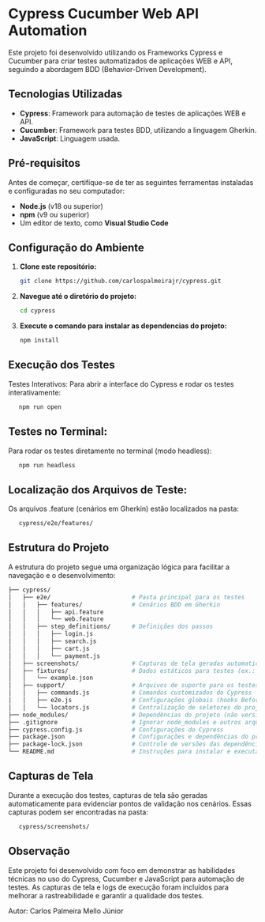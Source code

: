 # Cypress Cucumber Web API Automation

Este projeto foi desenvolvido utilizando os Frameworks Cypress e Cucumber para criar testes automatizados de aplicações WEB e API, seguindo a abordagem BDD (Behavior-Driven Development).

## Tecnologias Utilizadas
- **Cypress**: Framework para automação de testes de aplicações WEB e API.
- **Cucumber**: Framework para testes BDD, utilizando a linguagem Gherkin.
- **JavaScript**: Linguagem usada.

## Pré-requisitos
Antes de começar, certifique-se de ter as seguintes ferramentas instaladas e configuradas no seu computador:
- **Node.js** (v18 ou superior)
- **npm** (v9 ou superior)
- Um editor de texto, como **Visual Studio Code**

## Configuração do Ambiente
1. **Clone este repositório:**
   ```bash
   git clone https://github.com/carlospalmeirajr/cypress.git
   ```

2. **Navegue até o diretório do projeto:**
   ```bash
   cd cypress
   ```

3. **Execute o comando para instalar as dependencias do projeto:**
   ```bash  
   npm install
   ```

## Execução dos Testes
Testes Interativos:
Para abrir a interface do Cypress e rodar os testes interativamente:
```bash  
   npm run open
   ```

## Testes no Terminal:
Para rodar os testes diretamente no terminal (modo headless):
```bash  
   npm run headless
   ```

## Localização dos Arquivos de Teste:
Os arquivos .feature (cenários em Gherkin) estão localizados na pasta:
```bash  
   cypress/e2e/features/
   ```

## Estrutura do Projeto
A estrutura do projeto segue uma organização lógica para facilitar a navegação e o desenvolvimento:
```bash  
├── cypress/
│   ├── e2e/                       # Pasta principal para os testes
│   │   ├── features/              # Cenários BDD em Gherkin
│   │   │   ├── api.feature
│   │   │   └── web.feature
│   │   ├── step_definitions/      # Definições dos passos
│   │   │   ├── login.js
│   │   │   ├── search.js
│   │   │   ├── cart.js
│   │   │   └── payment.js
│   ├── screenshots/               # Capturas de tela geradas automaticamente
│   ├── fixtures/                  # Dados estáticos para testes (ex.: JSON)
│   │   └── example.json
│   ├── support/                   # Arquivos de suporte para os testes
│   │   ├── commands.js            # Comandos customizados do Cypress
│   │   ├── e2e.js                 # Configurações globais (hooks Before/After)
│   │   └── locators.js            # Centralização de seletores do projeto
├── node_modules/                  # Dependências do projeto (não versionar)
├── .gitignore                     # Ignorar node_modules e outros arquivos
├── cypress.config.js              # Configurações do Cypress
├── package.json                   # Configurações e dependências do projeto
├── package-lock.json              # Controle de versões das dependências
└── README.md                      # Instruções para instalar e executar os testes

   ```

## Capturas de Tela
Durante a execução dos testes, capturas de tela são geradas automaticamente para evidenciar pontos de validação nos cenários. Essas capturas podem ser encontradas na pasta:
```bash  
   cypress/screenshots/
   ```

## Observação
Este projeto foi desenvolvido com foco em demonstrar as habilidades técnicas no uso do Cypress, Cucumber e JavaScript para automação de testes. As capturas de tela e logs de execução foram incluídos para melhorar a rastreabilidade e garantir a qualidade dos testes.

Autor: Carlos Palmeira Mello Júnior

